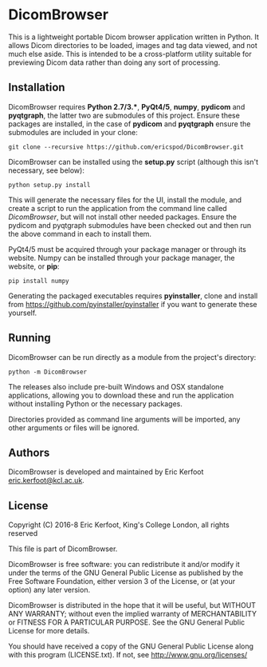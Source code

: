 # DicomBrowser

This is a lightweight portable Dicom browser application written in Python.
It allows Dicom directories to be loaded, images and tag data viewed, and not much else aside.
This is intended to be a cross-platform utility suitable for previewing Dicom data rather than doing any sort of processing.

## Installation

DicomBrowser requires **Python 2.7/3.\***, **PyQt4/5**, **numpy**, **pydicom** and **pyqtgraph**, the latter two are submodules of this project.
Ensure these packages are installed, in the case of **pydicom** and **pyqtgraph** ensure the submodules are included in your clone:

    git clone --recursive https://github.com/ericspod/DicomBrowser.git

DicomBrowser can be installed using the **setup.py** script (although this isn't necessary, see below):

    python setup.py install

This will generate the necessary files for the UI, install the module, and create a script to run the application from the command line called *DicomBrowser*, but will not install other needed packages. 
Ensure the pydicom and pyqtgraph submodules have been checked out and then run the above command in each to install them.

PyQt4/5 must be acquired through your package manager or through its website. Numpy can be installed through your package manager, the website, or **pip**:

    pip install numpy

Generating the packaged executables requires **pyinstaller**, clone and install from https://github.com/pyinstaller/pyinstaller if you want to generate these yourself.

## Running

DicomBrowser can be run directly as a module from the project's directory:

    python -m DicomBrowser

The releases also include pre-built Windows and OSX standalone applications, allowing you to download these and run the
application without installing Python or the necessary packages.

Directories provided as command line arguments will be imported, any other arguments or files will be ignored.

## Authors

DicomBrowser is developed and maintained by Eric Kerfoot <eric.kerfoot@kcl.ac.uk>.

## License

Copyright (C) 2016-8 Eric Kerfoot, King's College London, all rights reserved

This file is part of DicomBrowser.

DicomBrowser is free software: you can redistribute it and/or modify
it under the terms of the GNU General Public License as published by
the Free Software Foundation, either version 3 of the License, or
(at your option) any later version.

DicomBrowser is distributed in the hope that it will be useful,
but WITHOUT ANY WARRANTY; without even the implied warranty of
MERCHANTABILITY or FITNESS FOR A PARTICULAR PURPOSE.  See the
GNU General Public License for more details.

You should have received a copy of the GNU General Public License along
with this program (LICENSE.txt).  If not, see <http://www.gnu.org/licenses/>

